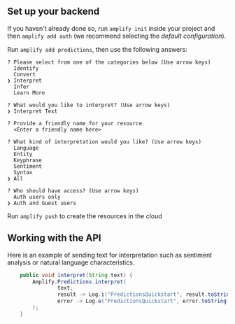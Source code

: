 ## Set up your backend

If you haven't already done so, run `amplify init` inside your project and then `amplify add auth` (we recommend selecting the *default configuration*).

Run `amplify add predictions`, then use the following answers:

```console
? Please select from one of the categories below (Use arrow keys)
  Identify
  Convert
❯ Interpret
  Infer
  Learn More

? What would you like to interpret? (Use arrow keys)
❯ Interpret Text

? Provide a friendly name for your resource
  <Enter a friendly name here>

? What kind of interpretation would you like? (Use arrow keys)
  Language
  Entity
  Keyphrase
  Sentiment
  Syntax
❯ All

? Who should have access? (Use arrow keys)
  Auth users only
❯ Auth and Guest users
```

Run `amplify push` to create the resources in the cloud

## Working with the API

Here is an example of sending text for interpretation such as sentiment analysis or natural language characteristics.

```java
    public void interpret(String text) {
        Amplify.Predictions.interpret(
                text,
                result -> Log.i("PredictionsQuickstart", result.toString()),
                error -> Log.e("PredictionsQuickstart", error.toString(), error)
        );
    }
```
